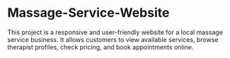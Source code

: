 # Massage-Service-Website
This project is a responsive and user-friendly website for a local massage service business. It allows customers to view available services, browse therapist profiles, check pricing, and book appointments online.
